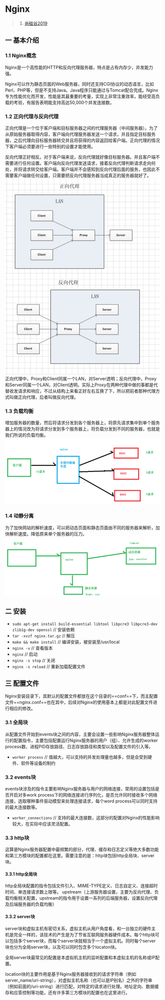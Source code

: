 # Nginx
>1. [尚硅谷2019](https://www.bilibili.com/video/BV1zJ411w7SV?spm_id_from=333.788.player.switch&vd_source=e5de1dabc977707311263a4bc0f609cc&p=6 "git")

## 一 基本介绍
### 1.1 Nginx概念
Nginx是一个高性能的HTTP和反向代理服务器，特点是占有内存少，并发能力强。

Nginx可以作为静态页面的Web服务器，同时还支持CGI协议的动态语言，比如Perl、PHP等，但是不支持Java。Java程序只能通过与Tomcat配合完成。Nginx专为性能优化而开发，性能是其最重要的考量，实现上非常注重效率，能经受高负载的考验，有报告表明能支持高达50,000个并发连接数。
### 1.2 正向代理与反向代理
正向代理是一个位于客户端和目标服务器之间的代理服务器（中间服务器）。为了从原始服务器取得内容，客户端向代理服务器发送一个请求，并且指定目标服务器，之后代理向目标服务器转交并且将获得的内容返回给客户端。正向代理的情况下客户端必须要进行一些特别的设置才能使用。

反向代理正好相反。对于客户端来说，反向代理就好像目标服务器。并且客户端不需要进行任何设置。客户端向反向代理发送请求，接着反向代理判断请求走向何处，并将请求转交给客户端。客户端并不会感知到反向代理后面的服务，也因此不需要客户端做任何设置，只需要把反向代理服务器当成真正的服务器就好了。![](./img/01.png)
正向代理中，Proxy和Client同属一个LAN，对Server透明；反向代理中，Proxy和Server同属一个LAN，对Client透明。实际上Proxy在两种代理中做的事都是代替收发请求和响应，不过从结构上来看正好左右互换了下，所以把前者那种代理方式叫做正向代理，后者叫做反向代理。
### 1.3 负载均衡
增加服务器的数量，然后将请求分发到各个服务器上，将原先请求集中到单个服务器上的情况改为将请求分发到多个服务器上，将负载分发到不同的服务器，也就是我们所说的负载均衡。
![](./img/02.png)
### 1.4 动静分离
为了加快网站的解析速度，可以把动态页面和静态页面由不同的服务器来解析，加快解析速度。降低原来单个服务器的压力。![](./img/03.png)

## 二 安装
+ `sudo apt-get install build-essential libtool libpcre3 libpcre3-dev zlib1g-dev openssl`	// 安装依赖
+ `tar -xvzf nginx.tar.gz`	// 解压
+ `make && make install`	// 编译安装，被安装至/usr/local
+ `nginx -v`	// 查看版本
+ `nginx`	// 启动
+ `nginx -s stop`	// 关闭
+ `nginx -s reload`	// 重新加载配置文件

## 三 配置文件
Nginx安装目录下，其默认的配置文件都放在这个目录的==conf==下，而主配置文件==nginx.conf==也在其中，后续对Nginx的使用基本上都是对此配置文件进行相应的修改。
### 3.1 全局块
从配置文件开始到events块之间的内容，主要会设置一些影响Nginx服务器整体运行的配置指令，主要包括配置运行Nginx服务器的用户（组）、允许生成的worker process数、进程PID存放路径、日志存放路径和类型以及配置文件的引入等。
+ `worker process`	// 值越大，可以支持的并发处理量也越多，但是会受到硬件、软件等设备的制约
### 3.2 events块
events块涉及的指令主要影响Nginx服务器与用户的网络连接，常用的设置包括是否开启对多work process下的网络连接进行序列化，是否允许同时接收多个网络连接，选取哪种事件驱动模型来处理连接请求，每个word process可以同时支持的最大连接数等。
+ `worker_connections`	// 支持的最大连接数，这部分的配置对Nginx的性能影响较大，在实际中应该灵活配置。
### 3.3 http块
这算是Nginx服务器配置中最频繁的部分，代理、缓存和日志定义等绝大多数功能和第三方模块的配置都在这里。需要注意的是：http块包括http全局块、server块。
#### 3.3.1 http全局块
http全局块配置的指令包括文件引入、MIME-TYPE定义、日志自定义、连接超时时间、单连接请求数上限等。
upstream（上游服务器设置，主要为反向代理、负载均衡相关配置，upstream的指令用于设置一系列的后端服务器，设置反向代理及后端服务器的负载均衡）
#### 3.3.2 server块
server块和虚拟主机有密切关系，虚拟主机从用户角度看，和一台独立的硬件主机是完全一样的，该技术的产生是为了节省互联网服务器硬件成本。每个http块可以包括多个server块，而每个server块就相当于一个虚拟主机。同时每个server块也分为全局server块，以及可以同时包含多个locaton块。

全局server块最常见的配置是本虚拟机主机的监听配置和本虚拟主机的名称或IP配置。

location块的主要作用是基于Nginx服务器接收到的请求字符串（例如server_name/uri-string），对虚拟主机名称（也可以是IP别名）之外的字符串（例如前面的/uri-string）进行匹配，对特定的请求进行处理。地址定向、数据缓存和应答控制等功能，还有许多第三方模块的配置也在这里进行。